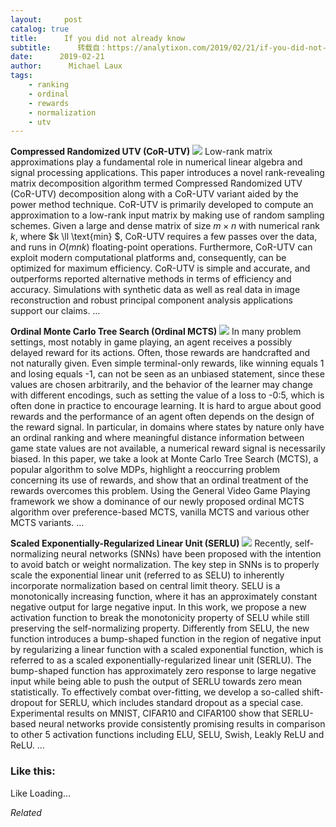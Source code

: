 ```yaml
---
layout:     post
catalog: true
title:      If you did not already know
subtitle:      转载自：https://analytixon.com/2019/02/21/if-you-did-not-already-know-647/
date:      2019-02-21
author:      Michael Laux
tags:
    - ranking
    - ordinal
    - rewards
    - normalization
    - utv
---
```


**Compressed Randomized UTV (CoR-UTV)** ![](https://analytixon.files.wordpress.com/2015/01/google.png?w=529)
Low-rank matrix approximations play a fundamental role in numerical linear algebra and signal processing applications. This paper introduces a novel rank-revealing matrix decomposition algorithm termed Compressed Randomized UTV (CoR-UTV) decomposition along with a CoR-UTV variant aided by the power method technique. CoR-UTV is primarily developed to compute an approximation to a low-rank input matrix by making use of random sampling schemes. Given a large and dense matrix of size $m\times n$ with numerical rank $k$, where $k \ll \text{min} $, CoR-UTV requires a few passes over the data, and runs in $O(mnk)$ floating-point operations. Furthermore, CoR-UTV can exploit modern computational platforms and, consequently, can be optimized for maximum efficiency. CoR-UTV is simple and accurate, and outperforms reported alternative methods in terms of efficiency and accuracy. Simulations with synthetic data as well as real data in image reconstruction and robust principal component analysis applications support our claims. … 

**Ordinal Monte Carlo Tree Search (Ordinal MCTS)** ![](https://analytixon.files.wordpress.com/2015/01/google.png?w=529)
In many problem settings, most notably in game playing, an agent receives a possibly delayed reward for its actions. Often, those rewards are handcrafted and not naturally given. Even simple terminal-only rewards, like winning equals 1 and losing equals -1, can not be seen as an unbiased statement, since these values are chosen arbitrarily, and the behavior of the learner may change with different encodings, such as setting the value of a loss to -0:5, which is often done in practice to encourage learning. It is hard to argue about good rewards and the performance of an agent often depends on the design of the reward signal. In particular, in domains where states by nature only have an ordinal ranking and where meaningful distance information between game state values are not available, a numerical reward signal is necessarily biased. In this paper, we take a look at Monte Carlo Tree Search (MCTS), a popular algorithm to solve MDPs, highlight a reoccurring problem concerning its use of rewards, and show that an ordinal treatment of the rewards overcomes this problem. Using the General Video Game Playing framework we show a dominance of our newly proposed ordinal MCTS algorithm over preference-based MCTS, vanilla MCTS and various other MCTS variants. … 

**Scaled Exponentially-Regularized Linear Unit (SERLU)** ![](https://analytixon.files.wordpress.com/2015/01/google.png?w=529)
Recently, self-normalizing neural networks (SNNs) have been proposed with the intention to avoid batch or weight normalization. The key step in SNNs is to properly scale the exponential linear unit (referred to as SELU) to inherently incorporate normalization based on central limit theory. SELU is a monotonically increasing function, where it has an approximately constant negative output for large negative input. In this work, we propose a new activation function to break the monotonicity property of SELU while still preserving the self-normalizing property. Differently from SELU, the new function introduces a bump-shaped function in the region of negative input by regularizing a linear function with a scaled exponential function, which is referred to as a scaled exponentially-regularized linear unit (SERLU). The bump-shaped function has approximately zero response to large negative input while being able to push the output of SERLU towards zero mean statistically. To effectively combat over-fitting, we develop a so-called shift-dropout for SERLU, which includes standard dropout as a special case. Experimental results on MNIST, CIFAR10 and CIFAR100 show that SERLU-based neural networks provide consistently promising results in comparison to other 5 activation functions including ELU, SELU, Swish, Leakly ReLU and ReLU. … 





### Like this:

Like Loading...


*Related*

